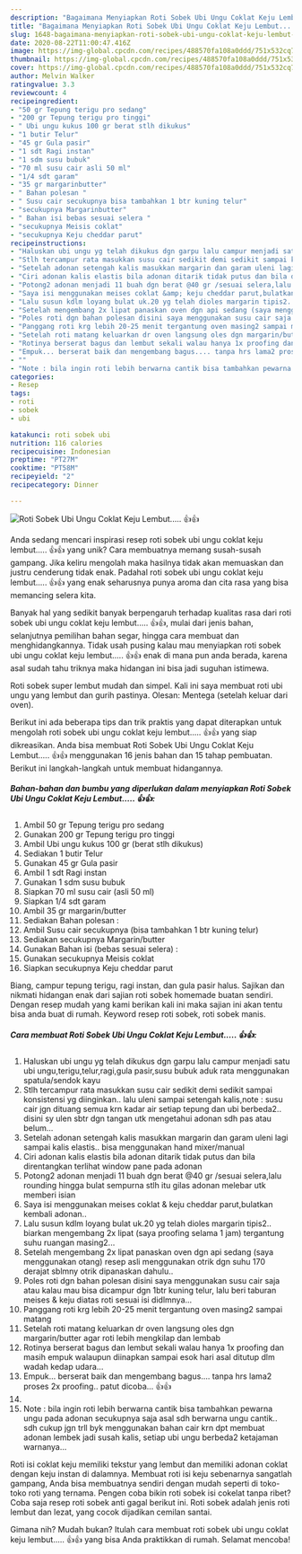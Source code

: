 ```yaml
---
description: "Bagaimana Menyiapkan Roti Sobek Ubi Ungu Coklat Keju Lembut..... 👍👍 Anti Gagal"
title: "Bagaimana Menyiapkan Roti Sobek Ubi Ungu Coklat Keju Lembut..... 👍👍 Anti Gagal"
slug: 1648-bagaimana-menyiapkan-roti-sobek-ubi-ungu-coklat-keju-lembut-anti-gagal
date: 2020-08-22T11:00:47.416Z
image: https://img-global.cpcdn.com/recipes/488570fa108a0ddd/751x532cq70/roti-sobek-ubi-ungu-coklat-keju-lembut-👍👍-foto-resep-utama.jpg
thumbnail: https://img-global.cpcdn.com/recipes/488570fa108a0ddd/751x532cq70/roti-sobek-ubi-ungu-coklat-keju-lembut-👍👍-foto-resep-utama.jpg
cover: https://img-global.cpcdn.com/recipes/488570fa108a0ddd/751x532cq70/roti-sobek-ubi-ungu-coklat-keju-lembut-👍👍-foto-resep-utama.jpg
author: Melvin Walker
ratingvalue: 3.3
reviewcount: 4
recipeingredient:
- "50 gr Tepung terigu pro sedang"
- "200 gr Tepung terigu pro tinggi"
- " Ubi ungu kukus 100 gr berat stlh dikukus"
- "1 butir Telur"
- "45 gr Gula pasir"
- "1 sdt Ragi instan"
- "1 sdm susu bubuk"
- "70 ml susu cair asli 50 ml"
- "1/4 sdt garam"
- "35 gr margarinbutter"
- " Bahan polesan "
- " Susu cair secukupnya bisa tambahkan 1 btr kuning telur"
- "secukupnya Margarinbutter"
- " Bahan isi bebas sesuai selera "
- "secukupnya Meisis coklat"
- "secukupnya Keju cheddar parut"
recipeinstructions:
- "Haluskan ubi ungu yg telah dikukus dgn garpu lalu campur menjadi satu ubi ungu,terigu,telur,ragi,gula pasir,susu bubuk aduk rata menggunakan spatula/sendok kayu"
- "Stlh tercampur rata masukkan susu cair sedikit demi sedikit sampai konsistensi yg diinginkan.. lalu uleni sampai setengah kalis,note : susu cair jgn dituang semua krn kadar air setiap tepung dan ubi berbeda2.. disini sy ulen sbtr dgn tangan utk mengetahui adonan sdh pas atau belum..."
- "Setelah adonan setengah kalis masukkan margarin dan garam uleni lagi sampai kalis elastis.. bisa menggunakan hand mixer/manual"
- "Ciri adonan kalis elastis bila adonan ditarik tidak putus dan bila direntangkan terlihat window pane pada adonan"
- "Potong2 adonan menjadi 11 buah dgn berat @40 gr /sesuai selera,lalu rounding hingga bulat sempurna stlh itu gilas adonan melebar utk memberi isian"
- "Saya isi menggunakan meises coklat &amp; keju cheddar parut,bulatkan kembali adonan.."
- "Lalu susun kdlm loyang bulat uk.20 yg telah dioles margarin tipis2.. biarkan mengembang 2x lipat (saya proofing selama 1 jam) tergantung suhu ruangan masing2..."
- "Setelah mengembang 2x lipat panaskan oven dgn api sedang (saya menggunakan otang) resep asli menggunakan otrik dgn suhu 170 derajat sblmny otrik dipanaskan dahulu.."
- "Poles roti dgn bahan polesan disini saya menggunakan susu cair saja atau kalau mau bisa dicampur dgn 1btr kuning telur, lalu beri taburan meises &amp; keju diatas roti sesuai isi didlmnya..."
- "Panggang roti krg lebih 20-25 menit tergantung oven masing2 sampai matang"
- "Setelah roti matang keluarkan dr oven langsung oles dgn margarin/butter agar roti lebih mengkilap dan lembab"
- "Rotinya berserat bagus dan lembut sekali walau hanya 1x proofing dan masih empuk walaupun diinapkan sampai esok hari asal ditutup dlm wadah kedap udara..."
- "Empuk... berserat baik dan mengembang bagus.... tanpa hrs lama2 proses 2x proofing.. patut dicoba... 👍👍"
- ""
- "Note : bila ingin roti lebih berwarna cantik bisa tambahkan pewarna ungu pada adonan secukupnya saja asal sdh berwarna ungu cantik.. sdh cukup jgn trll byk menggunakan bahan cair krn dpt membuat adonan lembek jadi susah kalis, setiap ubi ungu berbeda2 ketajaman warnanya..."
categories:
- Resep
tags:
- roti
- sobek
- ubi

katakunci: roti sobek ubi 
nutrition: 116 calories
recipecuisine: Indonesian
preptime: "PT27M"
cooktime: "PT58M"
recipeyield: "2"
recipecategory: Dinner

---
```



![Roti Sobek Ubi Ungu Coklat Keju Lembut..... 👍👍](https://img-global.cpcdn.com/recipes/488570fa108a0ddd/751x532cq70/roti-sobek-ubi-ungu-coklat-keju-lembut-👍👍-foto-resep-utama.jpg)

Anda sedang mencari inspirasi resep roti sobek ubi ungu coklat keju lembut..... 👍👍 yang unik? Cara membuatnya memang susah-susah gampang. Jika keliru mengolah maka hasilnya tidak akan memuaskan dan justru cenderung tidak enak. Padahal roti sobek ubi ungu coklat keju lembut..... 👍👍 yang enak seharusnya punya aroma dan cita rasa yang bisa memancing selera kita.

Banyak hal yang sedikit banyak berpengaruh terhadap kualitas rasa dari roti sobek ubi ungu coklat keju lembut..... 👍👍, mulai dari jenis bahan, selanjutnya pemilihan bahan segar, hingga cara membuat dan menghidangkannya. Tidak usah pusing kalau mau menyiapkan roti sobek ubi ungu coklat keju lembut..... 👍👍 enak di mana pun anda berada, karena asal sudah tahu triknya maka hidangan ini bisa jadi suguhan istimewa.

Roti sobek super lembut mudah dan simpel. Kali ini saya membuat roti ubi ungu yang lembut dan gurih pastinya. Olesan: Mentega (setelah keluar dari oven).


Berikut ini ada beberapa tips dan trik praktis yang dapat diterapkan untuk mengolah roti sobek ubi ungu coklat keju lembut..... 👍👍 yang siap dikreasikan. Anda bisa membuat Roti Sobek Ubi Ungu Coklat Keju Lembut..... 👍👍 menggunakan 16 jenis bahan dan 15 tahap pembuatan. Berikut ini langkah-langkah untuk membuat hidangannya.

<!--inarticleads1-->

##### Bahan-bahan dan bumbu yang diperlukan dalam menyiapkan Roti Sobek Ubi Ungu Coklat Keju Lembut..... 👍👍:

1. Ambil 50 gr Tepung terigu pro sedang
1. Gunakan 200 gr Tepung terigu pro tinggi
1. Ambil  Ubi ungu kukus 100 gr (berat stlh dikukus)
1. Sediakan 1 butir Telur
1. Gunakan 45 gr Gula pasir
1. Ambil 1 sdt Ragi instan
1. Gunakan 1 sdm susu bubuk
1. Siapkan 70 ml susu cair (asli 50 ml)
1. Siapkan 1/4 sdt garam
1. Ambil 35 gr margarin/butter
1. Sediakan  Bahan polesan :
1. Ambil  Susu cair secukupnya (bisa tambahkan 1 btr kuning telur)
1. Sediakan secukupnya Margarin/butter
1. Gunakan  Bahan isi (bebas sesuai selera) :
1. Gunakan secukupnya Meisis coklat
1. Siapkan secukupnya Keju cheddar parut


Biang, campur tepung terigu, ragi instan, dan gula pasir halus. Sajikan dan nikmati hidangan enak dari sajian roti sobek homemade buatan sendiri. Dengan resep mudah yang kami berikan kali ini maka sajian ini akan tentu bisa anda buat di rumah. Keyword resep roti sobek, roti sobek manis. 

<!--inarticleads2-->

##### Cara membuat Roti Sobek Ubi Ungu Coklat Keju Lembut..... 👍👍:

1. Haluskan ubi ungu yg telah dikukus dgn garpu lalu campur menjadi satu ubi ungu,terigu,telur,ragi,gula pasir,susu bubuk aduk rata menggunakan spatula/sendok kayu
1. Stlh tercampur rata masukkan susu cair sedikit demi sedikit sampai konsistensi yg diinginkan.. lalu uleni sampai setengah kalis,note : susu cair jgn dituang semua krn kadar air setiap tepung dan ubi berbeda2.. disini sy ulen sbtr dgn tangan utk mengetahui adonan sdh pas atau belum...
1. Setelah adonan setengah kalis masukkan margarin dan garam uleni lagi sampai kalis elastis.. bisa menggunakan hand mixer/manual
1. Ciri adonan kalis elastis bila adonan ditarik tidak putus dan bila direntangkan terlihat window pane pada adonan
1. Potong2 adonan menjadi 11 buah dgn berat @40 gr /sesuai selera,lalu rounding hingga bulat sempurna stlh itu gilas adonan melebar utk memberi isian
1. Saya isi menggunakan meises coklat &amp; keju cheddar parut,bulatkan kembali adonan..
1. Lalu susun kdlm loyang bulat uk.20 yg telah dioles margarin tipis2.. biarkan mengembang 2x lipat (saya proofing selama 1 jam) tergantung suhu ruangan masing2...
1. Setelah mengembang 2x lipat panaskan oven dgn api sedang (saya menggunakan otang) resep asli menggunakan otrik dgn suhu 170 derajat sblmny otrik dipanaskan dahulu..
1. Poles roti dgn bahan polesan disini saya menggunakan susu cair saja atau kalau mau bisa dicampur dgn 1btr kuning telur, lalu beri taburan meises &amp; keju diatas roti sesuai isi didlmnya...
1. Panggang roti krg lebih 20-25 menit tergantung oven masing2 sampai matang
1. Setelah roti matang keluarkan dr oven langsung oles dgn margarin/butter agar roti lebih mengkilap dan lembab
1. Rotinya berserat bagus dan lembut sekali walau hanya 1x proofing dan masih empuk walaupun diinapkan sampai esok hari asal ditutup dlm wadah kedap udara...
1. Empuk... berserat baik dan mengembang bagus.... tanpa hrs lama2 proses 2x proofing.. patut dicoba... 👍👍
1. 
1. Note : bila ingin roti lebih berwarna cantik bisa tambahkan pewarna ungu pada adonan secukupnya saja asal sdh berwarna ungu cantik.. sdh cukup jgn trll byk menggunakan bahan cair krn dpt membuat adonan lembek jadi susah kalis, setiap ubi ungu berbeda2 ketajaman warnanya...


Roti isi coklat keju memiliki tekstur yang lembut dan memiliki adonan coklat dengan keju instan di dalamnya. Membuat roti isi keju sebenarnya sangatlah gampang, Anda bisa membuatnya sendiri dengan mudah seperti di toko-toko roti yang ternama. Pengen coba bikin roti sobek isi cokelat tanpa ribet? Coba saja resep roti sobek anti gagal berikut ini. Roti sobek adalah jenis roti lembut dan lezat, yang cocok dijadikan cemilan santai. 

Gimana nih? Mudah bukan? Itulah cara membuat roti sobek ubi ungu coklat keju lembut..... 👍👍 yang bisa Anda praktikkan di rumah. Selamat mencoba!

